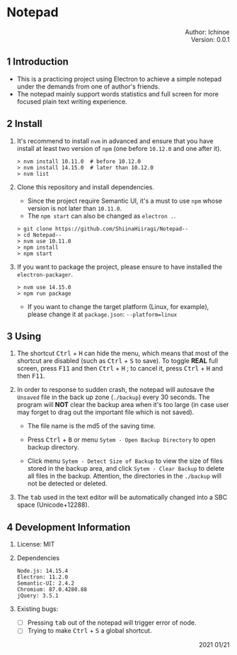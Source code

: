 # Notepad

<p align="right">
  Author: Ichinoe <br/>
  Version: 0.0.1
</p>

## 1 Introduction

- This is a practicing project using Electron to achieve a simple notepad under the demands from one of author's friends.
- The notepad mainly support words statistics and full screen for more focused plain text writing experience.

## 2 Install

1. It's recommend to install `nvm` in advanced and ensure that you have install at least two version of `npm` (one before `10.12.0` and one after it).

   ```shell
   > nvm install 10.11.0  # before 10.12.0
   > nvm install 14.15.0  # later than 10.12.0
   > nvm list
   ```

2. Clone this repository and install dependencies.

   - Since the project require Semantic UI, it's a must to use `npm` whose version is not later than `10.11.0`.
   - The `npm start` can also be changed as `electron .`.

   ```shell
   > git clone https://github.com/ShiinaHiiragi/Notepad--
   > cd Notepad--
   > nvm use 10.11.0
   > npm install
   > npm start
   ```

3. If you want to package the project, please ensure to have installed the `electron-packager`.

   ```shell
   > nvm use 14.15.0
   > npm run package
   ```

   - If you want to change the target platform (Linux, for example), please change it at `package.json`: `--platform=linux`

## 3 Using

1. The shortcut <kbd>Ctrl</kbd> + <kbd>H</kbd> can hide the menu, which means that most of the shortcut are disabled (such as <kbd>Ctrl</kbd> + <kbd>S</kbd> to save). To toggle **REAL** full screen, press <kbd>F11</kbd> and then  <kbd>Ctrl</kbd> + <kbd>H</kbd> ; to cancel it, press  <kbd>Ctrl</kbd> + <kbd>H</kbd> and then  <kbd>F11</kbd>.

2. In order to response to sudden crash, the notepad will autosave the `Unsaved` file in the back up zone (`./backup`) every 30 seconds. The program will **NOT** clear the backup area when it's too large (in case user may forget to drag out the important file which is not saved). 

   - The file name is the md5 of the saving time.

   - Press  <kbd>Ctrl</kbd> + <kbd>B</kbd> or menu `Sytem - Open Backup Directory` to open backup directory. 
   - Click menu `Sytem - Detect Size of Backup` to view the size of files stored in the backup area, and click `Sytem - Clear Backup` to delete all files in the backup. Attention, the directories in the `./backup` will not be detected or deleted.

3. The <kbd>tab</kbd> used in the text editor will be automatically changed into a SBC space (Unicode+12288).

## 4 Development Information

1. License: MIT

2. Dependencies

   ```
   Node.js: 14.15.4
   Electron: 11.2.0
   Semantic-UI: 2.4.2
   Chromium: 87.0.4280.88
   jQuery: 3.5.1
   ```
   
3. Existing bugs:

   - [ ] Pressing  <kbd>tab</kbd> out of the notepad will trigger error of node.
   - [ ] Trying to make <kbd>Ctrl</kbd> + <kbd>S</kbd> a global shortcut.

<p align="right"> 2021 01/21 </p>
